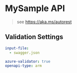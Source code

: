 ﻿# MySample API

> see https://aka.ms/autorest

## Validation Settings

```yaml
input-file:
  - swagger.json

azure-validator: true
openapi-type: arm
```
